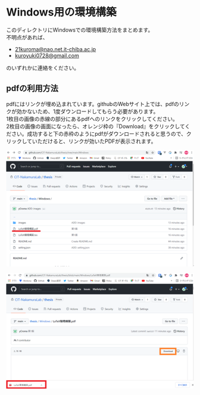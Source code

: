 # Windows用の環境構築

このディレクトリにWindowsでの環境構築方法をまとめます。  
不明点があれば、

- 21kuroma@nao.net.it-chiba.ac.jp
- kuroyuki0728@gmail.com

のいずれかに連絡をください。

## pdfの利用方法

pdfにはリンクが埋め込まれています。githubのWebサイト上では、pdfのリンクが効かないため、1度ダウンロードしてもらう必要があります。  
1枚目の画像の赤線の部分にあるpdfへのリンクをクリックしてください。  
2枚目の画像の画面になったら、オレンジ枠の『Download』をクリックしてください。成功すると下の赤枠のようにpdfがダウンロードされると思うので、クリックしていただけると、リンクが効いたPDFが表示されます。

![repository.png](./repository.png)

![download_pdf.png](./download_pdf.png)